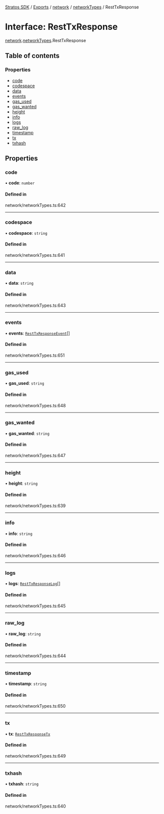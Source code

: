 [Stratos SDK](../README.md) / [Exports](../modules.md) / [network](../modules/network.md) / [networkTypes](../modules/network.networkTypes.md) / RestTxResponse

# Interface: RestTxResponse

[network](../modules/network.md).[networkTypes](../modules/network.networkTypes.md).RestTxResponse

## Table of contents

### Properties

- [code](network.networkTypes.RestTxResponse.md#code)
- [codespace](network.networkTypes.RestTxResponse.md#codespace)
- [data](network.networkTypes.RestTxResponse.md#data)
- [events](network.networkTypes.RestTxResponse.md#events)
- [gas\_used](network.networkTypes.RestTxResponse.md#gas_used)
- [gas\_wanted](network.networkTypes.RestTxResponse.md#gas_wanted)
- [height](network.networkTypes.RestTxResponse.md#height)
- [info](network.networkTypes.RestTxResponse.md#info)
- [logs](network.networkTypes.RestTxResponse.md#logs)
- [raw\_log](network.networkTypes.RestTxResponse.md#raw_log)
- [timestamp](network.networkTypes.RestTxResponse.md#timestamp)
- [tx](network.networkTypes.RestTxResponse.md#tx)
- [txhash](network.networkTypes.RestTxResponse.md#txhash)

## Properties

### code

• **code**: `number`

#### Defined in

network/networkTypes.ts:642

___

### codespace

• **codespace**: `string`

#### Defined in

network/networkTypes.ts:641

___

### data

• **data**: `string`

#### Defined in

network/networkTypes.ts:643

___

### events

• **events**: [`RestTxResponseEvent`](network.networkTypes.RestTxResponseEvent.md)[]

#### Defined in

network/networkTypes.ts:651

___

### gas\_used

• **gas\_used**: `string`

#### Defined in

network/networkTypes.ts:648

___

### gas\_wanted

• **gas\_wanted**: `string`

#### Defined in

network/networkTypes.ts:647

___

### height

• **height**: `string`

#### Defined in

network/networkTypes.ts:639

___

### info

• **info**: `string`

#### Defined in

network/networkTypes.ts:646

___

### logs

• **logs**: [`RestTxResponseLog`](network.networkTypes.RestTxResponseLog.md)[]

#### Defined in

network/networkTypes.ts:645

___

### raw\_log

• **raw\_log**: `string`

#### Defined in

network/networkTypes.ts:644

___

### timestamp

• **timestamp**: `string`

#### Defined in

network/networkTypes.ts:650

___

### tx

• **tx**: [`RestTxResponseTx`](network.networkTypes.RestTxResponseTx.md)

#### Defined in

network/networkTypes.ts:649

___

### txhash

• **txhash**: `string`

#### Defined in

network/networkTypes.ts:640
